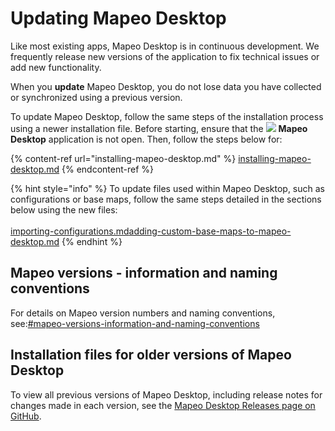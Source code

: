 # Updating Mapeo Desktop

Like most existing apps, Mapeo Desktop is in continuous development. We frequently release new versions of the application to fix technical issues or add new functionality.&#x20;

When you **update** Mapeo Desktop, you do not lose data you have collected or synchronized using a previous version.&#x20;

To update Mapeo Desktop, follow the same steps of the installation process using a newer installation file. Before starting, ensure that the ![](../../.gitbook/assets/Mapeo\_Desktop.png) **Mapeo Desktop** application is not open. Then, follow the steps below for:

{% content-ref url="installing-mapeo-desktop.md" %}
[installing-mapeo-desktop.md](installing-mapeo-desktop.md)
{% endcontent-ref %}

{% hint style="info" %}
To update files used within Mapeo Desktop, such as configurations or base maps, follow the same steps detailed in the sections below using the new files:\
\
[importing-configurations.md](importing-configurations.md "mention")[adding-custom-base-maps-to-mapeo-desktop.md](adding-custom-base-maps-to-mapeo-desktop.md "mention")
{% endhint %}

## Mapeo versions - information and naming conventions

For details on Mapeo version numbers and naming conventions, see:[#mapeo-versions-information-and-naming-conventions](../mapeo-mobile-installation-setup/updating-mapeo-mobile.md#mapeo-versions-information-and-naming-conventions "mention")

## Installation files for older versions of Mapeo Desktop

To view all previous versions of Mapeo Desktop, including release notes for changes made in each version, see the [Mapeo Desktop Releases page on GitHub](https://github.com/digidem/mapeo-desktop/releases).

